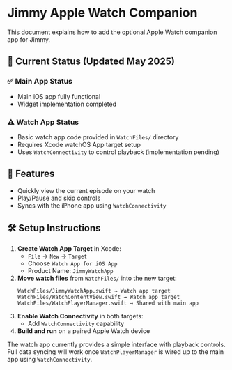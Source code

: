 # Jimmy Apple Watch Companion

This document explains how to add the optional Apple Watch companion app for Jimmy.

## 🚨 Current Status (Updated May 2025)

### ✅ Main App Status
- Main iOS app fully functional
- Widget implementation completed

### ⚠️ Watch App Status
- Basic watch app code provided in `WatchFiles/` directory
- Requires Xcode watchOS App target setup
- Uses `WatchConnectivity` to control playback (implementation pending)

## 🎯 Features
- Quickly view the current episode on your watch
- Play/Pause and skip controls
- Syncs with the iPhone app using `WatchConnectivity`

## 🛠 Setup Instructions

1. **Create Watch App Target** in Xcode:
   - `File` → `New` → `Target`
   - Choose `Watch App for iOS App`
   - Product Name: `JimmyWatchApp`
2. **Move watch files** from `WatchFiles/` into the new target:
   ```
   WatchFiles/JimmyWatchApp.swift → Watch app target
   WatchFiles/WatchContentView.swift → Watch app target
   WatchFiles/WatchPlayerManager.swift → Shared with main app
   ```
3. **Enable Watch Connectivity** in both targets:
   - Add `WatchConnectivity` capability
4. **Build and run** on a paired Apple Watch device

The watch app currently provides a simple interface with playback controls. Full data syncing will work once `WatchPlayerManager` is wired up to the main app using `WatchConnectivity`.
